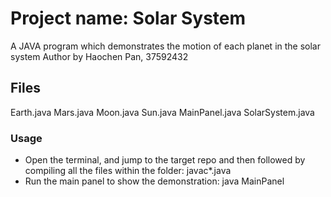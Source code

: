 # Project name: Solar System
A JAVA program which demonstrates the motion of each planet in the solar system
Author by Haochen Pan, 37592432

## Files
Earth.java
Mars.java
Moon.java
Sun.java
MainPanel.java
SolarSystem.java

### Usage

- Open the terminal, and jump to the target repo and then followed by compiling all the files within the folder: javac*.java
- Run the main panel to show the demonstration: java MainPanel
